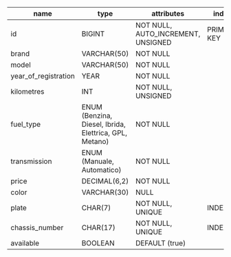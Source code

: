 | name                 | type                                                   | attributes                         | index       |
| -------------------- | ------------------------------------------------------ | ---------------------------------- | ----------- |
| id                   | BIGINT                                                 | NOT NULL, AUTO_INCREMENT, UNSIGNED | PRIMARY KEY |
| brand                | VARCHAR(50)                                            | NOT NULL                           |             |
| model                | VARCHAR(50)                                            | NOT NULL                           |             |
| year_of_registration | YEAR                                                   | NOT NULL                           |             |
| kilometres           | INT                                                    | NOT NULL, UNSIGNED                 |             |
| fuel_type            | ENUM (Benzina, Diesel, Ibrida, Elettrica, GPL, Metano) | NOT NULL                           |             |
| transmission         | ENUM (Manuale, Automatico)                             | NOT NULL                           |             |
| price                | DECIMAL(6,2)                                           | NOT NULL                           |             |
| color                | VARCHAR(30)                                            | NULL                               |             |
| plate                | CHAR(7)                                                | NOT NULL, UNIQUE                   | INDEX       |
| chassis_number       | CHAR(17)                                               | NOT NULL, UNIQUE                   | INDEX       |
| available            | BOOLEAN                                                | DEFAULT (true)                     |             |
